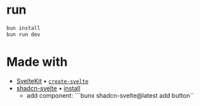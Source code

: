 # run

```sh
bun install
bun run dev
```

# Made with
-  [SvelteKit](http://kit.svelte.dev) • [`create-svelte`](https://github.com/sveltejs/kit/tree/master/packages/create-svelte)
- [shadcn-svelte](https://www.shadcn-svelte.com) • [install](https://www.shadcn-svelte.com/docs/installation)
	- add component:
		```bunx shadcn-svelte@latest add button``


